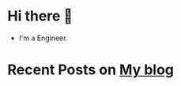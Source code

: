# Hi there 🤞

<!-- - I'm a Cloud Support Associate at Amazon Web Services Japan GK. -->
- I'm a Engineer.

# Recent Posts on [My blog](https://hakiwata.jp)

